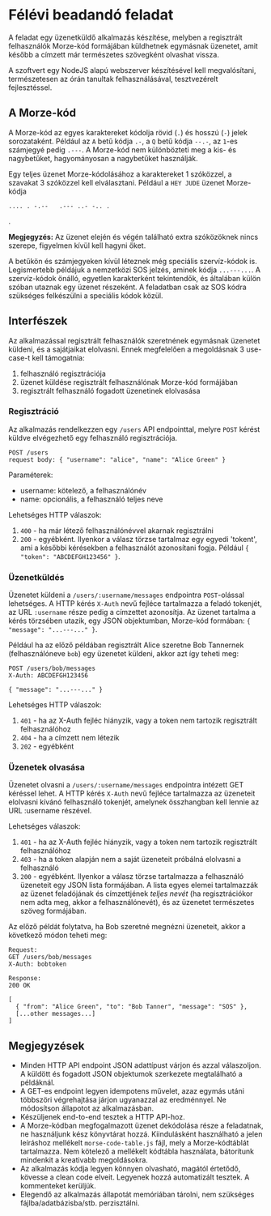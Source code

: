 # Félévi beadandó feladat

A feladat egy üzenetküldő alkalmazás készítése, melyben a regisztrált felhasználók Morze-kód formájában küldhetnek egymásnak üzenetet,
amit később a címzett már természetes szövegként olvashat vissza.

A szoftvert egy NodeJS alapú webszerver készítésével kell megvalósítani, természetesen az órán tanultak felhasználásával, tesztvezérelt fejlesztéssel.

## A Morze-kód

A Morze-kód az egyes karaktereket kódolja rövid (`.`) és hosszú (`-`) jelek sorozataként. Például az `A` betű kódja `.-`,
a `Q` betű kódja `--.-`, az `1`-es számjegyé pedig `.---`. A Morze-kód nem különbözteti meg a kis- és nagybetűket,
hagyományosan a nagybetűket használják.

Egy teljes üzenet Morze-kódolásához a karaktereket 1 szóközzel, a szavakat 3 szóközzel kell elválasztani.
Például a `HEY JUDE` üzenet Morze-kódja

    .... . -.--   .--- ..- -.. .
.

**Megjegyzés:** Az üzenet elején és végén található extra szóközöknek nincs szerepe, figyelmen kívül kell hagyni őket.

A betűkön és számjegyeken kívül léteznek még speciális szervíz-kódok is. Legismertebb példájuk a nemzetközi SOS jelzés,
aminek kódja `...---...`. A szervíz-kódok önálló, egyetlen karakterként tekintendők, és általában külön szóban utaznak
egy üzenet részeként. A feladatban csak az SOS kódra szükséges felkészülni a speciális kódok közül.

## Interfészek

Az alkalmazással regisztrált felhasználók szeretnének egymásnak üzenetet küldeni, és a sajátjaikat elolvasni. Ennek
megfelelően a megoldásnak 3 use-case-t kell támogatnia:
1. felhasználó regisztrációja
2. üzenet küldése regisztrált felhasználónak Morze-kód formájában
3. regisztrált felhasználó fogadott üzenetinek elolvasása

### Regisztráció

Az alkalmazás rendelkezzen egy `/users` API endpointtal, melyre `POST` kérést küldve elvégezhető egy felhasználó regisztrációja.

    POST /users
    request body: { "username": "alice", "name": "Alice Green" }

Paraméterek:
- username: kötelező, a felhasználónév
- name: opcionális, a felhasználó teljes neve

Lehetséges HTTP válaszok:

1. `400` - ha már létező felhasználónévvel akarnak regisztrálni
2. `200` - egyébként. Ilyenkor a válasz törzse tartalmaz egy egyedi 'tokent', ami a későbbi kérésekben a felhasználót
azonosítani fogja. Például `{ "token": "ABCDEFGH123456" }`.


### Üzenetküldés

Üzenetet küldeni a `/users/:username/messages` endpointra `POST`-olással lehetséges. A HTTP kérés `X-Auth` nevű fejléce
tartalmazza a feladó tokenjét, az URL `:username` része pedig a címzettet azonosítja. Az üzenet tartalma a kérés
törzsében utazik, egy JSON objektumban, Morze-kód formában: `{ "message": "...---..." }`.

Például ha az előző példában regisztrált Alice szeretne Bob Tannernek (felhasználóneve `bob`) egy üzenetet küldeni, akkor
azt így teheti meg:

    POST /users/bob/messages
    X-Auth: ABCDEFGH123456

    { "message": "...---..." }

Lehetséges HTTP válaszok:

1. `401` - ha az X-Auth fejléc hiányzik, vagy a token nem tartozik regisztrált felhasználóhoz
2. `404` - ha a címzett nem létezik
3. `202` - egyébként

### Üzenetek olvasása

Üzenetet olvasni a `/users/:username/messages` endpointra intézett GET kéréssel lehet. A HTTP kérés `X-Auth` nevű fejléce
tartalmazza az üzeneteit elolvasni kívánó felhasználó tokenjét, amelynek összhangban kell lennie az URL :username
részével.

Lehetséges válaszok:

1. `401` - ha az X-Auth fejléc hiányzik, vagy a token nem tartozik regisztrált felhasználóhoz
2. `403` - ha a token alapján nem a saját üzeneteit próbálná elolvasni a felhasználó
3. `200` - egyébként. Ilyenkor a válasz törzse tartalmazza a felhasználó üzeneteit egy JSON lista formájában. A lista
egyes elemei tartalmazzák az üzenet feladójának és címzettjének _teljes nevét_ (ha regisztrációkor nem adta meg, akkor
a felhasználónevét), és az üzenetet természetes szöveg formájában.

Az előző példát folytatva, ha Bob szeretné megnézni üzeneteit, akkor a következő módon teheti meg:

    Request:
    GET /users/bob/messages
    X-Auth: bobtoken

    Response:
    200 OK

    [
      { "from": "Alice Green", "to": "Bob Tanner", "message": "SOS" },
      [...other messages...]
    ]


## Megjegyzések

- Minden HTTP API endpoint JSON adattípust várjon és azzal válaszoljon. A küldött és fogadott JSON objektumok szerkezete megtalálható a példáknál.
- A GET-es endpoint legyen idempotens művelet, azaz egymás utáni többszöri végrehajtása járjon ugyanazzal az eredménnyel. Ne módosítson állapotot az alkalmazásban.
- Készüljenek end-to-end tesztek a HTTP API-hoz.
- A Morze-kódban megfogalmazott üzenet dekódolása része a feladatnak, ne használjunk kész könyvtárat hozzá.
Kiindulásként használható a jelen leíráshoz mellékelt `morse-code-table.js` fájl, mely a Morze-kódtáblát tartalmazza.
Nem kötelező a mellékelt kódtábla használata, bátorítunk mindenkit a kreativabb megoldásokra.
- Az alkalmazás kódja legyen könnyen olvasható, magától értetődő, kövesse a clean code elveit. Legyenek hozzá automatizált tesztek. A kommenteket kerüljük.
- Elegendő az alkalmazás állapotát memóriában tárolni, nem szükséges fájlba/adatbázisba/stb. perzisztálni.
